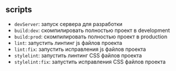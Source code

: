 ## scripts

- `devServer`: запуск сервера для разработки
- `build:dev`: скомпилировать полностью проект в development
- `build:prod`: скомпилировать полностью проект в production
- `lint`: запустить линтинг js файлов проекта
- `lint:fix`: запустить исправления js файлов проекта
- `stylelint`: запустить линтинг CSS файлов проекта
- `stylelint:fix`: запустить исправления CSS файлов проекта
